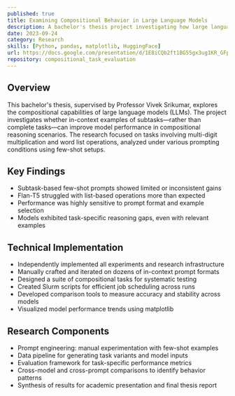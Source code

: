 ```yaml
---
published: true
title: Examining Compositional Behavior in Large Language Models
description: A bachelor's thesis project investigating how large language models respond to in-context subtask prompting, with a focus on model behavior and prompting strategy effectiveness.
date: 2023-09-24
category: Research
skills: [Python, pandas, matplotlib, HuggingFace]
url: https://docs.google.com/presentation/d/1E8iCQb2ft1BG55gx3ug1KR_GFp9a8woTEknGuJlETbA/edit?usp=sharing
repository: compositional_task_evaluation
---
```


## Overview

This bachelor's thesis, supervised by Professor Vivek Srikumar, explores the compositional capabilities of large language models (LLMs). The project investigates whether in-context examples of subtasks—rather than complete tasks—can improve model performance in compositional reasoning scenarios. The research focused on tasks involving multi-digit multiplication and word list operations, analyzed under various prompting conditions using few-shot setups.

## Key Findings

- Subtask-based few-shot prompts showed limited or inconsistent gains
- Flan-T5 struggled with list-based operations more than expected
- Performance was highly sensitive to prompt format and example selection
- Models exhibited task-specific reasoning gaps, even with relevant examples

## Technical Implementation

- Independently implemented all experiments and research infrastructure
- Manually crafted and iterated on dozens of in-context prompt formats
- Designed a suite of compositional tasks for systematic testing
- Created Slurm scripts for efficient job scheduling across runs
- Developed comparison tools to measure accuracy and stability across models
- Visualized model performance trends using matplotlib

## Research Components

- Prompt engineering: manual experimentation with few-shot examples
- Data pipeline for generating task variants and model inputs
- Evaluation framework for task-specific performance metrics
- Cross-model and cross-prompt comparisons to identify behavior patterns
- Synthesis of results for academic presentation and final thesis report
